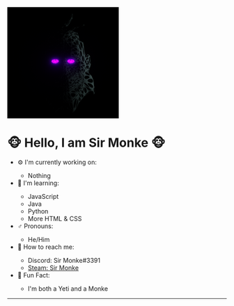 <img src="SirMonke-Test.png" width="256" height="256" align="center">

<h1>🐵 Hello, I am <strong>Sir Monke</strong> 🐵</h1>

<ul>
 <li>⚙️ I'm currently working on:</li>
    <ul><li>Nothing</li></ul>
 <li>📖 I'm learning:</li>
    <ul>
        <li>JavaScript</li>
        <li>Java</li>
        <li>Python</li>
        <li>More HTML & CSS</li>
    </ul>
 <li>♂️ Pronouns:</li>
    <ul><li>He/Him</li></ul>
 <li>📨 How to reach me:</li>
    <ul>
        <li>Discord: Sir Monke#3391</li>
        <li><a href="https://steamcommunity.com/profiles/76561198333556430/">Steam: Sir Monke</a></li>
    </ul>
 <li>🙂 Fun Fact:</li>
    <ul><li>I'm both a Yeti and a Monke</li></ul>
</ul>

<hr>
